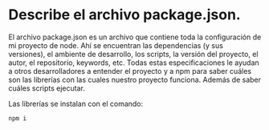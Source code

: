 # Describe el archivo package.json.

El archivo package.json es un archivo que contiene toda la configuración
de mi proyecto de node. Ahí se encuentran las dependencias (y sus versiones),
el ambiente de desarrollo, los scripts, la versión del proyecto, el autor,
el repositorio, keywords, etc. Todas estas especificaciones le ayudan a otros desarrolladores a entender el proyecto y a npm para saber cuáles son las librerías
con las cuales nuestro proyecto funciona. Además de saber cuáles scripts ejecutar.

Las librerías se instalan con el comando:

```
npm i
```